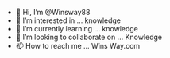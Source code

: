 - 👋 Hi, I’m @Winsway88
- 👀 I’m interested in ... knowledge 
- 🌱 I’m currently learning ... knowledge 
- 💞️ I’m looking to collaborate on ... Knowledge 
- 📫 How to reach me ... Wins Way.com 

<!---
Winsway88/Winsway88 is a ✨ special ✨ repository because its `README.md` (this file) appears on your GitHub profile.
You can click the Preview link to take a look at your changes.
--->
